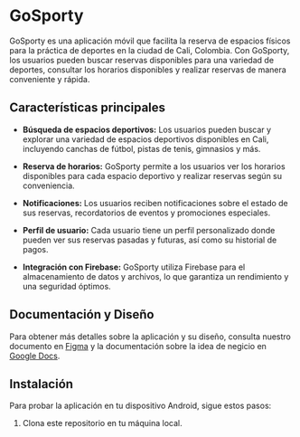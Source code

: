 # GoSporty

GoSporty es una aplicación móvil que facilita la reserva de espacios físicos para la práctica de deportes en la ciudad de Cali, Colombia. Con GoSporty, los usuarios pueden buscar reservas disponibles para una variedad de deportes, consultar los horarios disponibles y realizar reservas de manera conveniente y rápida.

## Características principales

- **Búsqueda de espacios deportivos:** Los usuarios pueden buscar y explorar una variedad de espacios deportivos disponibles en Cali, incluyendo canchas de fútbol, pistas de tenis, gimnasios y más.

- **Reserva de horarios:** GoSporty permite a los usuarios ver los horarios disponibles para cada espacio deportivo y realizar reservas según su conveniencia.

- **Notificaciones:** Los usuarios reciben notificaciones sobre el estado de sus reservas, recordatorios de eventos y promociones especiales.

- **Perfil de usuario:** Cada usuario tiene un perfil personalizado donde pueden ver sus reservas pasadas y futuras, así como su historial de pagos.

- **Integración con Firebase:** GoSporty utiliza Firebase para el almacenamiento de datos y archivos, lo que garantiza un rendimiento y una seguridad óptimos.


## Documentación y Diseño

Para obtener más detalles sobre la aplicación y su diseño, consulta nuestro documento en [Figma](https://www.figma.com/file/K8WeeeYBjN7GZasTSp9F5I/GoSporty---Mockups?type=design&node-id=0%3A1&mode=design&t=dhKlpGrFQghla8Cj-1) y la documentación sobre la idea de negicio en [Google Docs](https://docs.google.com/document/d/1YLXPqNNQv9Ih85bIpKzERmvXJs7QtnuJDq8eKiXmYxo/edit?usp=sharing).

## Instalación

Para probar la aplicación en tu dispositivo Android, sigue estos pasos:

1. Clona este repositorio en tu máquina local.

